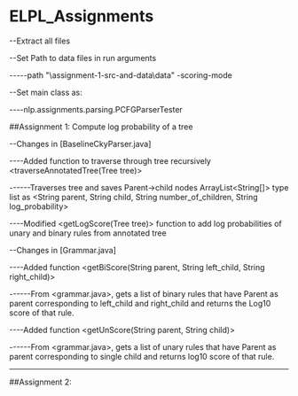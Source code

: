 ELPL_Assignments
================
--Extract all files


--Set Path to data files in run arguments

-----path "<path>\assignment-1-src-and-data\data" -scoring-mode


--Set main class as:

----nlp.assignments.parsing.PCFGParserTester

##Assignment 1: Compute log probability of a tree

--Changes in [BaselineCkyParser.java]

----Added function to traverse through tree recursively <traverseAnnotatedTree(Tree<String> tree)>

------Traverses tree and saves Parent->child nodes ArrayList<String[]> type list as <String parent, String child, String number_of_children, String log_probability>

----Modified <getLogScore(Tree<String> tree)> function to add log probabilities of unary and binary rules from annotated tree



--Changes in [Grammar.java]

----Added function <getBiScore(String parent, String left_child, String right_child)>

------From <grammar.java>, gets a list of binary rules that have Parent as parent corresponding to left_child and right_child and returns the Log10 score of that rule.

----Added function <getUnScore(String parent, String child)>


------From <grammar.java>, gets a list of unary rules that have Parent as parent corresponding to single child and returns log10 score of that rule.


_______________________________________________________________________________________

##Assignment 2:
